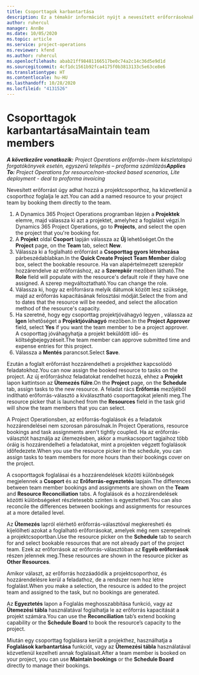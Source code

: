 ```yaml
---
title: Csoporttagok karbantartása
description: Ez a témakör információt nyújt a nevesített erőforrásoknak a projektcsoportokhoz való foglalásáról, és a feladatokhoz való hozzárendeléséről.
author: ruhercul
manager: AnnBe
ms.date: 10/05/2020
ms.topic: article
ms.service: project-operations
ms.reviewer: kfend
ms.author: ruhercul
ms.openlocfilehash: abab21ff98481166517be0c74a2c14c36d5e9d1d
ms.sourcegitcommit: 4cf1dc1561b92fca4175f0b3813133c5e63ce8e6
ms.translationtype: HT
ms.contentlocale: hu-HU
ms.lasthandoff: 10/28/2020
ms.locfileid: "4131526"
---
```

# <a name="maintain-team-members"></a><span data-ttu-id="a5dde-103">Csoporttagok karbantartása</span><span class="sxs-lookup"><span data-stu-id="a5dde-103">Maintain team members</span></span>

<span data-ttu-id="a5dde-104">_**A következőre vonatkozik:** Project Operations erőforrás-/nem készletalapú forgatókönyvek esetén, egyszerű telepítés – proforma számlázás_</span><span class="sxs-lookup"><span data-stu-id="a5dde-104">_**Applies To:** Project Operations for resource/non-stocked based scenarios, Lite deployment - deal to proforma invoicing_</span></span>

<span data-ttu-id="a5dde-105">Nevesített erőforrást úgy adhat hozzá a projektcsoporthoz, ha közvetlenül a csoporthoz foglalja le azt.</span><span class="sxs-lookup"><span data-stu-id="a5dde-105">You can add a named resource to your project team by booking them directly to the team.</span></span>

1. <span data-ttu-id="a5dde-106">A Dynamics 365 Project Operations programban lépjen a **Projektek** elemre, majd válassza ki azt a projektet, amelyhez a foglalást végzi.</span><span class="sxs-lookup"><span data-stu-id="a5dde-106">In Dynamics 365 Project Operations, go to **Projects**, and select the open the project that you're booking for.</span></span>
2. <span data-ttu-id="a5dde-107">A **Projekt** oldal **Csoport** lapján válassza az **Új** lehetőséget.</span><span class="sxs-lookup"><span data-stu-id="a5dde-107">On the **Project** page, on the **Team** tab, select **New**.</span></span> 
3. <span data-ttu-id="a5dde-108">Válassza ki a foglalható erőforrást a **Csoporttag gyors létrehozása** párbeszédablabkan.</span><span class="sxs-lookup"><span data-stu-id="a5dde-108">In the **Quick Create Project Team Member** dialog box, select the bookable resource.</span></span> <span data-ttu-id="a5dde-109">Ha van alapértelmezett szerepkör hozzárendelve az erőforráshoz, az a **Szerepkör** mezőben látható.</span><span class="sxs-lookup"><span data-stu-id="a5dde-109">The **Role** field will populate with the resource's default role if they have one assigned.</span></span> <span data-ttu-id="a5dde-110">A szerep megváltoztatható.</span><span class="sxs-lookup"><span data-stu-id="a5dde-110">You can change the role.</span></span> 
4. <span data-ttu-id="a5dde-111">Válassza ki, hogy az erőforrásra melyik dátumok között lesz szüksége, majd az erőforrás kapacitásának felosztási módját.</span><span class="sxs-lookup"><span data-stu-id="a5dde-111">Select the from and to dates that the resource will be needed, and select the allocation method of the resource's capacity.</span></span> 
5. <span data-ttu-id="a5dde-112">Ha szeretné, hogy egy csoporttag projektjóváhagyó legyen , válassza az **Igen** lehetőséget a **Projektjóváhagyó** mezőben.</span><span class="sxs-lookup"><span data-stu-id="a5dde-112">In the **Project Approver** field, select **Yes** if you want the team member to be a project approver.</span></span> <span data-ttu-id="a5dde-113">A csoporttag jóváhagyhatja a projekt beküldött idő- és költségbejegyzéseit.</span><span class="sxs-lookup"><span data-stu-id="a5dde-113">The team member can approve submitted time and expense entries for this project.</span></span> 
6. <span data-ttu-id="a5dde-114">Válassza a **Mentés** parancsot.</span><span class="sxs-lookup"><span data-stu-id="a5dde-114">Select **Save**.</span></span>

<span data-ttu-id="a5dde-115">Ezután a foglalt erőforrást hozzárendelheti a projekthez kapcsolódó feladatokhoz.</span><span class="sxs-lookup"><span data-stu-id="a5dde-115">You can now assign the booked resource to tasks on the project.</span></span> <span data-ttu-id="a5dde-116">Az új erőforráshoz feladatokat rendelhet hozzá, ehhez a **Projekt** lapon kattintson az **Ütemezés fülre**.</span><span class="sxs-lookup"><span data-stu-id="a5dde-116">On the **Project** page, on the **Schedule** tab, assign tasks to the new resource.</span></span> <span data-ttu-id="a5dde-117">A feladat rács **Erőforrás** mezőjéből indítható erőforrás-választó a kiválasztható csoporttagokat jeleníti meg.</span><span class="sxs-lookup"><span data-stu-id="a5dde-117">The resource picker that is launched from the **Resources** field in the task grid will show the team members that you can select.</span></span>


<span data-ttu-id="a5dde-118">A Project Operationsben, az erőforrás-foglalások és a feladatok hozzárendelései nem szorosan párosulnak.</span><span class="sxs-lookup"><span data-stu-id="a5dde-118">In Project Operations, resource bookings and task assignments aren't tightly coupled.</span></span> <span data-ttu-id="a5dde-119">Ha az erőforrás-választót használja az ütemezésben, akkor a munkacsoport tagjaihoz több óráig is hozzárendelheti a feladatokat, mint a projekten végzett foglalások időfedezete.</span><span class="sxs-lookup"><span data-stu-id="a5dde-119">When you use the resource picker in the schedule, you can assign tasks to team members for more hours than their bookings cover on the project.</span></span>

<span data-ttu-id="a5dde-120">A csoporttagok foglalásai és a hozzárendelések közötti különbségek megjelennek a **Csoport** és az **Erőforrás-egyeztetés** lapjain.</span><span class="sxs-lookup"><span data-stu-id="a5dde-120">The differences between team member bookings and assignments are shown on the **Team** and **Resource Reconciliation** tabs.</span></span> <span data-ttu-id="a5dde-121">A foglalások és a hozzárendelések közötti különbségeket részletesebb szinten is egyeztetheti.</span><span class="sxs-lookup"><span data-stu-id="a5dde-121">You can also reconcile the differences between bookings and assignments for resources at a more detailed level.</span></span>

<span data-ttu-id="a5dde-122">Az **Ütemezés** lapról elérhető erőforrás-választóval megkeresheti és kijelölheti azokat a foglalható erőforrásokat, amelyek még nem szerepelnek a projektcsoportban.</span><span class="sxs-lookup"><span data-stu-id="a5dde-122">Use the resource picker on the **Schedule** tab to search for and select bookable resources that are not already part of the project team.</span></span> <span data-ttu-id="a5dde-123">Ezek az erőforrások az erőforrás-választóban az **Egyéb erőforrások** részen jelennek meg.</span><span class="sxs-lookup"><span data-stu-id="a5dde-123">These resources are shown in the resource picker as **Other Resources**.</span></span>

<span data-ttu-id="a5dde-124">Amikor választ, az erőforrás hozzáadódik a projektcsoporthoz, és hozzárendelésre kerül a feladathoz, de a rendszer nem hoz létre foglalást.</span><span class="sxs-lookup"><span data-stu-id="a5dde-124">When you make a selection, the resource is added to the project team and assigned to the task, but no bookings are generated.</span></span>

<span data-ttu-id="a5dde-125">Az **Egyeztetés** lapon a Foglalás meghosszabbítása funkció, vagy az **Ütemezési tábla** használatával foglalhatja le az erőforrás kapacitását a projekt számára.</span><span class="sxs-lookup"><span data-stu-id="a5dde-125">You can use the **Reconciliation** tab’s extend booking capability or the **Schedule Board** to book the resource’s capacity to the project.</span></span>

<span data-ttu-id="a5dde-126">Miután egy csoporttag foglalásra került a projekthez, használhatja a **Foglalások karbantartása** funkciót, vagy az **Ütemezési tábla** használatával közvetlenül kezelheti annak foglalásait.</span><span class="sxs-lookup"><span data-stu-id="a5dde-126">After a team member is booked on your project, you can use **Maintain bookings** or the **Schedule Board** directly to manage their bookings.</span></span>
